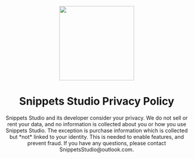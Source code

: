 <p align="center">
<img src="https://user-images.githubusercontent.com/17661536/181826164-d26ca67c-4883-40b9-923e-b7f1f7d5ab92.svg" width=200 />
</p>

<h1 align="center">
Snippets Studio Privacy Policy
</h1>

<p align="center">
Snippets Studio and its developer consider your privacy. We do not sell or rent your data, and no information is collected about you or how you use Snippets Studio. The exception is purchase information which is collected but *not* linked to your identity. This is needed to enable features, and prevent fraud. If you have any questions, please contact SnippetsStudio@outlook.com.
</p>
